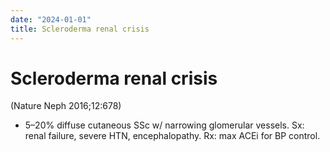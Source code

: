 ```yaml
---
date: "2024-01-01"
title: Scleroderma renal crisis
---
```


# Scleroderma renal crisis

 (Nature Neph 2016;12:678)

* 5–20% diffuse cutaneous SSc w/ narrowing glomerular vessels. Sx: renal failure, severe HTN, encephalopathy. Rx: max ACEi for BP control.
